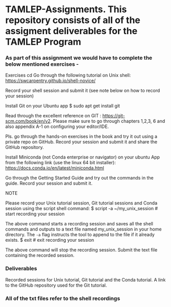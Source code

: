 # TAMLEP-Assignments. This repository consists of all of the assigment deliverables for the TAMLEP Program

### As part of this assignment we would have to complete the below mentioned exercises - 

Exercises
cd
Go through the following tutorial on Unix shell:
https://swcarpentry.github.io/shell-novice/

Record your shell session and submit it (see note below on how to record your session)

Install Git on your Ubuntu app
$  sudo apt get install git

Read through the excellent reference on GIT : https://git-scm.com/book/en/v2. Please make sure to go through chapters 1,2,3, 6 and also appendix A-1 on configuring your editor/IDE.

Pls. go through the hands-on exercises in the book and try it out using a private repo on GitHub. Record your session and submit it and share the GitHub repository.

Install Miniconda (not Conda enterprise or navigator) on your ubuntu App from the following link (use the linux 64 bit installer):
	https://docs.conda.io/en/latest/miniconda.html

Go through the Getting Started Guide and try out the commands in the guide. Record your session and submit it.


NOTE


Please record your Unix tutorial session, Git tutorial sessions and Conda session using the script shell command:
$ script -a ~/my_unix_session     # start recording your session

The above command starts a recording session and saves all the shell commands and outputs to a text file named my_unix_session in your home directory. The `-a` flag instructs the tool to append to the file if it already exists.
$ exit                            # exit recording your session

The above command will stop the recording session. Submit the text file containing the recorded session.
### Deliverables
Recorded sessions for Unix tutorial, Git tutorial and the Conda tutorial.
A link to the GitHub repository used for the Git tutorial.



### All of the txt files refer to the shell recordings
